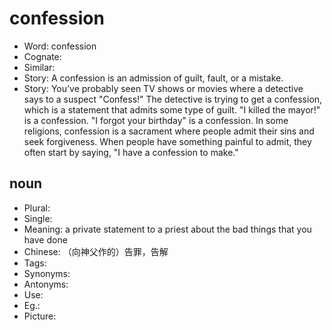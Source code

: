 # confession

- Word: confession
- Cognate: 
- Similar: 
- Story: A confession is an admission of guilt, fault, or a mistake.
- Story: You’ve probably seen TV shows or movies where a detective says to a suspect "Confess!" The detective is trying to get a confession, which is a statement that admits some type of guilt. "I killed the mayor!" is a confession. "I forgot your birthday" is a confession. In some religions, confession is a sacrament where people admit their sins and seek forgiveness. When people have something painful to admit, they often start by saying, "I have a confession to make."

## noun

- Plural: 
- Single: 
- Meaning: a private statement to a priest about the bad things that you have done
- Chinese: （向神父作的）告罪，告解
- Tags: 
- Synonyms: 
- Antonyms: 
- Use: 
- Eg.: 
- Picture: 

